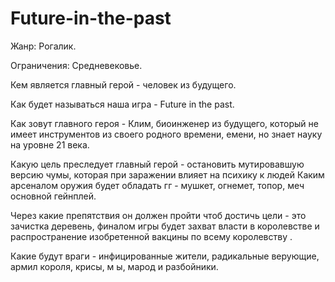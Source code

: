 # Future-in-the-past
Жанр: Рогалик. 

Ограничения: Средневековье. 

Кем является главный герой - человек из будущего. 

Как будет называться наша игра - Future in the past. 

Как зовут главного героя - Клим, биоинженер из будущего, который не имеет инструментов из своего родного времени, емени, но знает науку на уровне 21 века. 

Какую цель преследует главный герой - остановить мутировавшую версию чумы, которая при заражении влияет на психику к людей Каким арсеналом оружия будет обладать гг - мушкет, огнемет, топор, меч основной гейнплей.

Через какие препятствия он должен пройти чтоб достичь цели - это зачистка деревень, финалом игры будет захват власти в королевстве и распространение изобретенной вакцины по всему королевству .

Какие будут враги - инфицированные жители, радикальные верующие, армил короля, крисы, м ы, марод и разбойники.
